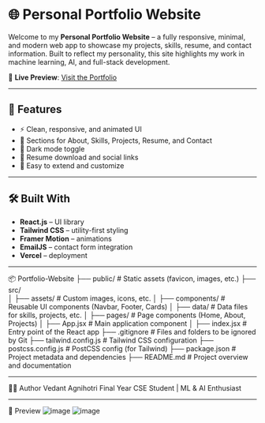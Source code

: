 # 🌐 Personal Portfolio Website

Welcome to my **Personal Portfolio Website** – a fully responsive, minimal, and modern web app to showcase my projects, skills, resume, and contact information. Built to reflect my personality, this site highlights my work in machine learning, AI, and full-stack development.

🔗 **Live Preview**: [Visit the Portfolio](https://v0-portfolio-website-chi-ebon.vercel.app/)

---

## 🚀 Features

- ⚡ Clean, responsive, and animated UI
- 🧠 Sections for About, Skills, Projects, Resume, and Contact
- 🌙 Dark mode toggle
- 💼 Resume download and social links
- 🧩 Easy to extend and customize

---

## 🛠️ Built With

- **React.js** – UI library
- **Tailwind CSS** – utility-first styling
- **Framer Motion** – animations
- **EmailJS** – contact form integration
- **Vercel** – deployment

---

📦 Portfolio-Website
├── public/                 # Static assets (favicon, images, etc.)
├── src/                   
│   ├── assets/             # Custom images, icons, etc.
│   ├── components/         # Reusable UI components (Navbar, Footer, Cards)
│   ├── data/               # Data files for skills, projects, etc.
│   ├── pages/              # Page components (Home, About, Projects)
│   ├── App.jsx             # Main application component
│   ├── index.jsx           # Entry point of the React app
├── .gitignore              # Files and folders to be ignored by Git
├── tailwind.config.js      # Tailwind CSS configuration
├── postcss.config.js       # PostCSS config (for Tailwind)
├── package.json            # Project metadata and dependencies
├── README.md               # Project overview and documentation

---

🧑‍💻 Author
Vedant Agnihotri
Final Year CSE Student | ML & AI Enthusiast


---

📸 Preview
![image](https://github.com/user-attachments/assets/d9a2d183-ff4c-4796-845a-2eb7234505fb)
![image](https://github.com/user-attachments/assets/c1e20bad-45e1-481f-951a-4317a77f5778)
